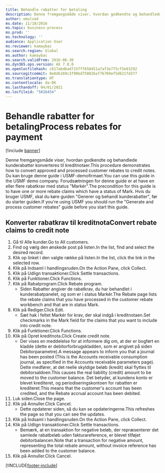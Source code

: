 ```yaml
---
title: Behandle rabatter for betaling
description: Denne fremgangsmåde viser, hvordan godkendte og behandlede kunderabatter konverteres til kreditnotaer.
author: omulvad
ms.date: 11/10/2016
ms.topic: business-process
ms.prod: ''
ms.technology: ''
audience: Application User
ms.reviewer: kamaybac
ms.search.region: Global
ms.author: kamaybac
ms.search.validFrom: 2016-06-30
ms.dyn365.ops.version: AX 7.0.0
ms.openlocfilehash: c617abd6ad715fff658451a7af3e775cf5e83292
ms.sourcegitcommit: 0e8db169c3f90bd750826af76709ef5d621fd377
ms.translationtype: HT
ms.contentlocale: da-DK
ms.lasthandoff: 04/01/2021
ms.locfileid: "5816454"
---
```

# <a name="process-rebates-for-payment"></a><span data-ttu-id="9bd9d-103">Behandle rabatter for betaling</span><span class="sxs-lookup"><span data-stu-id="9bd9d-103">Process rebates for payment</span></span>

[!include [banner](../../includes/banner.md)]

<span data-ttu-id="9bd9d-104">Denne fremgangsmåde viser, hvordan godkendte og behandlede kunderabatter konverteres til kreditnotaer.</span><span class="sxs-lookup"><span data-stu-id="9bd9d-104">This procedure demonstrates how to convert approved and processed customer rebates to credit notes.</span></span> <span data-ttu-id="9bd9d-105">Du kan bruge denne guide i USMF-demofirmaet.</span><span class="sxs-lookup"><span data-stu-id="9bd9d-105">You can use this guide in the USMF demo company.</span></span> <span data-ttu-id="9bd9d-106">Forudsætningen for denne guide er at have en eller flere rabatkrav med status "Markér".</span><span class="sxs-lookup"><span data-stu-id="9bd9d-106">The precondition for this guide is to have one or more rebate claims which have a status of Mark.</span></span> <span data-ttu-id="9bd9d-107">Hvis du bruger USMF, skal du køre guiden "Generer og behandl kunderabatter", før du starter guiden.</span><span class="sxs-lookup"><span data-stu-id="9bd9d-107">If you're using USMF you should run the "Generate and process customer rebates" guide before you start this guide.</span></span>


## <a name="convert-rebate-claims-to-credit-note"></a><span data-ttu-id="9bd9d-108">Konverter rabatkrav til kreditnota</span><span class="sxs-lookup"><span data-stu-id="9bd9d-108">Convert rebate claims to credit note</span></span>
1. <span data-ttu-id="9bd9d-109">Gå til Alle kunder.</span><span class="sxs-lookup"><span data-stu-id="9bd9d-109">Go to All customers.</span></span>
2. <span data-ttu-id="9bd9d-110">Find og vælg den ønskede post på listen.</span><span class="sxs-lookup"><span data-stu-id="9bd9d-110">In the list, find and select the desired record.</span></span>
3. <span data-ttu-id="9bd9d-111">Klik op linket i den valgte række på listen.</span><span class="sxs-lookup"><span data-stu-id="9bd9d-111">In the list, click the link in the selected row.</span></span>
4. <span data-ttu-id="9bd9d-112">Klik på Indsaml i handlingsruden.</span><span class="sxs-lookup"><span data-stu-id="9bd9d-112">On the Action Pane, click Collect.</span></span>
5. <span data-ttu-id="9bd9d-113">Klik på Udlign transaktioner.</span><span class="sxs-lookup"><span data-stu-id="9bd9d-113">Click Settle transactions.</span></span>
6. <span data-ttu-id="9bd9d-114">Klik på Funktioner.</span><span class="sxs-lookup"><span data-stu-id="9bd9d-114">Click Functions.</span></span>
7. <span data-ttu-id="9bd9d-115">Klik på Rabatprogram.</span><span class="sxs-lookup"><span data-stu-id="9bd9d-115">Click Rebate program.</span></span>
    * <span data-ttu-id="9bd9d-116">Siden Rabatter angiver de rabatkrav, du har behandlet i kunderabatpanelet, og som er i status Markér.</span><span class="sxs-lookup"><span data-stu-id="9bd9d-116">The Rebate page lists the rebate claims that you have processed in the customer rebate workbench and that are in status Mark.</span></span>    
8. <span data-ttu-id="9bd9d-117">Klik på Rediger.</span><span class="sxs-lookup"><span data-stu-id="9bd9d-117">Click Edit.</span></span>
    * <span data-ttu-id="9bd9d-118">Sæt hak i feltet Markér for krav, der skal indgå i kreditnotaen.</span><span class="sxs-lookup"><span data-stu-id="9bd9d-118">Set checkmarks in the Mark field for the claims that you want to include into credit note.</span></span>   
9. <span data-ttu-id="9bd9d-119">Klik på Funktioner.</span><span class="sxs-lookup"><span data-stu-id="9bd9d-119">Click Functions.</span></span>
10. <span data-ttu-id="9bd9d-120">Klik på Opret kreditnota.</span><span class="sxs-lookup"><span data-stu-id="9bd9d-120">Click Create credit note.</span></span>
    * <span data-ttu-id="9bd9d-121">Der vises en meddelelse for at informere dig om, at der er bogført en kladde (dette er debitorforbrugskladden, som er angivet på siden Debitorparametre).</span><span class="sxs-lookup"><span data-stu-id="9bd9d-121">A message appears to inform you that a journal has been posted (This is the Accounts receivable consumption journal, as specified in the Accounts receivable parameters page).</span></span> <span data-ttu-id="9bd9d-122">Dette medfører, at det reelle skyldige beløb (kredit) skal flyttes til debitorsaldoen.</span><span class="sxs-lookup"><span data-stu-id="9bd9d-122">This causes the real liability (credit) amount to be moved to the customer balance.</span></span> <span data-ttu-id="9bd9d-123">Det betyder, at kundens konto er blevet krediteret, og periodiseringskontoen for rabatten er krediteret.</span><span class="sxs-lookup"><span data-stu-id="9bd9d-123">This means that the customer's account has been credited, and the Rebate accrual account has been debited.</span></span>  
11. <span data-ttu-id="9bd9d-124">Luk siden.</span><span class="sxs-lookup"><span data-stu-id="9bd9d-124">Close the page.</span></span>
12. <span data-ttu-id="9bd9d-125">Klik på Annuller.</span><span class="sxs-lookup"><span data-stu-id="9bd9d-125">Click Cancel.</span></span>
    * <span data-ttu-id="9bd9d-126">Dette opdaterer siden, så du kan se opdateringerne.</span><span class="sxs-lookup"><span data-stu-id="9bd9d-126">This refreshes the page so that you can see the updates.</span></span>  
13. <span data-ttu-id="9bd9d-127">Klik på Indsaml i handlingsruden.</span><span class="sxs-lookup"><span data-stu-id="9bd9d-127">On the Action Pane, click Collect.</span></span>
14. <span data-ttu-id="9bd9d-128">Klik på Udlign transaktioner.</span><span class="sxs-lookup"><span data-stu-id="9bd9d-128">Click Settle transactions.</span></span>
    * <span data-ttu-id="9bd9d-129">Bemærk, at en transaktion for negative beløb, der repræsenterer det samlede rabatbeløb uden fakturareference, er blevet tilføjet debitorbalancen.</span><span class="sxs-lookup"><span data-stu-id="9bd9d-129">Note that a transaction for negative amount, representing the total rebate amount, without invoice reference has been added to the customer balance.</span></span>   
15. <span data-ttu-id="9bd9d-130">Klik på Annuller.</span><span class="sxs-lookup"><span data-stu-id="9bd9d-130">Click Cancel.</span></span>



[!INCLUDE[footer-include](../../../includes/footer-banner.md)]
